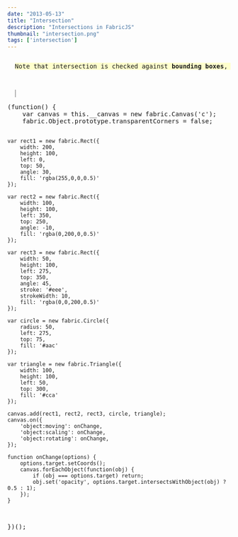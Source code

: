 ```yaml
---
date: "2013-05-13"
title: "Intersection"
description: "Intersections in FabricJS"
thumbnail: "intersection.png"
tags: ['intersection']
---
```


<div
  class="codepen-later"
  data-editable="true"
  data-height="500"
  data-default-tab="js,result"
  data-prefill='{
    "scripts": ["https://unpkg.com/fabric@4.0.0-beta.12/dist/fabric.js"]
  }'
>
<pre data-lang="html">
  <p style="background: #ffc; display: inline-block">Note that intersection is checked against <b>bounding boxes</b>, not actual shapes</p>
  <br>
  <canvas id="c" width="500" height="500" style="border:1px solid #aaa"></canvas>
</pre>
<pre data-lang="js">
(function() {
	var canvas = this.__canvas = new fabric.Canvas('c');
	fabric.Object.prototype.transparentCorners = false;

	var rect1 = new fabric.Rect({
		width: 200,
		height: 100,
		left: 0,
		top: 50,
		angle: 30,
		fill: 'rgba(255,0,0,0.5)'
	});

	var rect2 = new fabric.Rect({
		width: 100,
		height: 100,
		left: 350,
		top: 250,
		angle: -10,
		fill: 'rgba(0,200,0,0.5)'
	});

	var rect3 = new fabric.Rect({
		width: 50,
		height: 100,
		left: 275,
		top: 350,
		angle: 45,
		stroke: '#eee',
		strokeWidth: 10,
		fill: 'rgba(0,0,200,0.5)'
	});

	var circle = new fabric.Circle({
		radius: 50,
		left: 275,
		top: 75,
		fill: '#aac'
	});

	var triangle = new fabric.Triangle({
		width: 100,
		height: 100,
		left: 50,
		top: 300,
		fill: '#cca'
	});

	canvas.add(rect1, rect2, rect3, circle, triangle);
	canvas.on({
		'object:moving': onChange,
		'object:scaling': onChange,
		'object:rotating': onChange,
	});

	function onChange(options) {
		options.target.setCoords();
		canvas.forEachObject(function(obj) {
			if (obj === options.target) return;
			obj.set('opacity', options.target.intersectsWithObject(obj) ? 0.5 : 1);
		});
	}
})();
</pre>
</div>